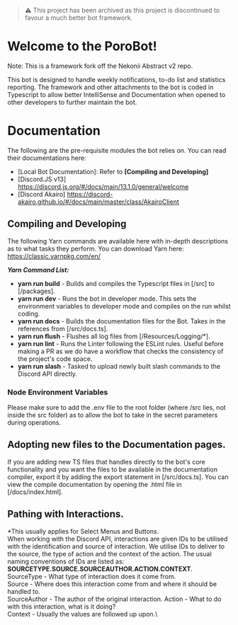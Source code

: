 > ⚠️ This project has been archived as this project is discontinued to favour a much better bot framework.

# Welcome to the PoroBot!

Note: This is a framework fork off the Nekonii Abstract v2 repo.

This bot is designed to handle weekly notifications, to-do list and statistics reporting. The framework and other attachments to the bot is coded in Typescript to allow better IntelliSense and Documentation when opened to other developers to further maintain the bot.


# Documentation

The following are the pre-requisite modules the bot relies on. You can read their documentations here:

 - [Local Bot Documentation]: Refer to **[Compiling and Developing]**
 - [Discord.JS v13] https://discord.js.org/#/docs/main/13.1.0/general/welcome
 - [Discord Akairo] https://discord-akairo.github.io/#/docs/main/master/class/AkairoClient

## Compiling and Developing

The following Yarn commands are available here with in-depth descriptions as to what tasks they perform.
You can download Yarn here: https://classic.yarnpkg.com/en/

***Yarn Command List:***

 - **yarn run build** - Builds and compiles the Typescript files in [/src] to [/packages].
 - **yarn run dev** - Runs the bot in developer mode. This sets the environment variables to developer mode and compiles on the run whilst coding.
 - **yarn run docs** - Builds the documentation files for the Bot. Takes in the references from [/src/docs.ts].
 - **yarn run flush** - Flushes all log files from [/Resources/Logging/*].
 - **yarn run lint** - Runs the Linter following the ESLint rules. Useful before making a PR as we do have a workflow that checks the consistency of the project's code space.
 - **yarn run slash** - Tasked to upload newly built slash commands to the Discord API directly.

### Node Environment Variables
Please make sure to add the .env file to the root folder (where /src lies, not inside the src folder) as to allow the bot to take in the secret parameters during operations.

## Adopting new files to the Documentation pages.

If you are adding new TS files that handles directly to the bot's core functionality and you want the files to be available in the documentation compiler, export it by adding the export statement in [/src/docs.ts].
You can view the compile documentation by opening the .html file in [/docs/index.html].

## Pathing with Interactions.
*This usually applies for Select Menus and Buttons.\
When working with the Discord API, interactions are given IDs to be utilised with the identification and source of interaction. We utilise IDs to deliver to the source, the type of action and the context of the action. The usual naming conventions of IDs are listed as:\
**SOURCETYPE.SOURCE.SOURCEAUTHOR.ACTION.CONTEXT**.\
SourceType - What type of interaction does it come from.\
Source - Where does this interaction come from and where it should be handled to.\
SourceAuthor - The author of the original interaction.
Action - What to do with this interaction, what is it doing?\
Context - Usually the values are followed up upon.\

